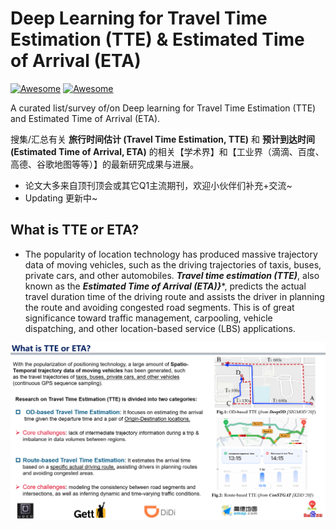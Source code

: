 # Deep Learning for Travel Time Estimation (TTE) & Estimated Time of Arrival (ETA)

[![Awesome](https://awesome.re/badge.svg)](https://awesome.re) [![Awesome](https://awesome.re/badge-flat2.svg)](https://awesome.re)

A curated list/survey of/on Deep learning for Travel Time Estimation (TTE) and Estimated Time of Arrival (ETA).

搜集/汇总有关 **旅行时间估计 (Travel Time Estimation, TTE)** 和 **预计到达时间 (Estimated Time of Arrival, ETA)** 的相关【学术界】和【工业界（滴滴、百度、高德、谷歌地图等等）】的最新研究成果与进展。

- 论文大多来自顶刊顶会或其它Q1主流期刊，欢迎小伙伴们补充+交流~
- Updating 更新中~

## What is TTE or ETA?
- The popularity of location technology has produced massive trajectory data of moving vehicles, such as the driving trajectories of taxis, buses, private cars, and other automobiles. ***Travel time estimation (TTE)***, also known as the ***Estimated Time of Arrival (ETA)}****, predicts the actual travel duration time of the driving route and assists the driver in planning the route and avoiding congested road segments. This is of great significance toward traffic management, carpooling, vehicle dispatching, and other location-based service (LBS) applications.
  
<p align="center">
<img align="middle" src="https://github.com/JKZuo/Awesome-Travel-Time-Estimation-TTE-ETA/blob/main/fig1.png"/>
</p>

